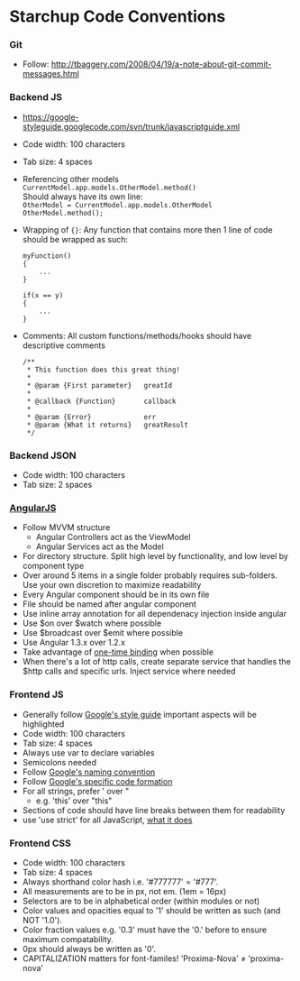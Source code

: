 Starchup Code Conventions
=========================

### Git

* Follow: http://tbaggery.com/2008/04/19/a-note-about-git-commit-messages.html  

### Backend JS

* https://google-styleguide.googlecode.com/svn/trunk/javascriptguide.xml
* Code width: 100 characters
* Tab size: 4 spaces

* Referencing other models `CurrentModel.app.models.OtherModel.method()`  
	Should always have its own line:  
  `OtherModel = CurrentModel.app.models.OtherModel`  
  `OtherModel.method();`

* Wrapping of `{}`: Any function that contains more then 1 line of code should be wrapped as such:
  ```
  myFunction()
  {
      ...
  }
  ```
  ```
  if(x == y)
  {
      ...
  }
  ```
  
* Comments: All custom functions/methods/hooks should have descriptive comments
  ```
  /**
   * This function does this great thing!
   *
   * @param {First parameter}   greatId
   *
   * @callback {Function}       callback
   *
   * @param {Error}             err
   * @param {What it returns}   greatResult
   */
   ```


### Backend JSON

* Code width: 100 characters
* Tab size: 2 spaces


### [AngularJS](https://github.com/mgechev/angularjs-style-guide)

* Follow MVVM structure
	* Angular Controllers act as the ViewModel
	* Angular Services act as the Model
* For directory structure. Split high level by functionality, and low level by component type
* Over around 5 items in a single folder probably requires sub-folders. Use your own discretion to maximize readability
* Every Angular component should be in its own file
* File should be named after angular component
* Use inline array annotation for all dependenacy injection inside angular
* Use $on over $watch where possible
* Use $broadcast over $emit where possible
* Use Angular 1.3.x over 1.2.x
* Take advantage of [one-time binding](https://code.angularjs.org/1.3.3/docs/guide/expression) when possible
* When there's a lot of http calls, create separate service that handles the $http calls and specific urls. Inject service where needed

### Frontend JS

* Generally follow [Google's style guide](https://google-styleguide.googlecode.com/svn/trunk/javascriptguide.xml) important aspects will be highlighted
* Code width: 100 characters
* Tab size: 4 spaces
* Always use var to declare variables
* Semicolons needed
* Follow [Google's naming convention](https://google-styleguide.googlecode.com/svn/trunk/javascriptguide.xml?showone=Naming#Naming)
* Follow [Google's specific code formation](https://google-styleguide.googlecode.com/svn/trunk/javascriptguide.xml?showone=Code_formatting#Code_formatting)
* For all strings, prefer ' over " 
	* e.g. 'this' over "this"
* Sections of code should have line breaks between them for readability
* use 'use strict' for all JavaScript, [what it does](https://developer.mozilla.org/en-US/docs/Web/JavaScript/Reference/Strict_mode)


### Frontend CSS

* Code width: 100 characters
* Tab size: 4 spaces
* Always shorthand color hash i.e. '#777777' = '#777'.
* All measurements are to be in px, not em. (1em = 16px)
* Selectors are to be in alphabetical order (within modules or not)
* Color values and opacities equal to '1' should be written as such (and NOT '1.0').
* Color fraction values e.g. '0.3' must have the '0.' before to ensure maximum compatability.
* 0px should always be written as '0'.
* CAPITALIZATION matters for font-familes! 'Proxima-Nova' ≠ 'proxima-nova'
